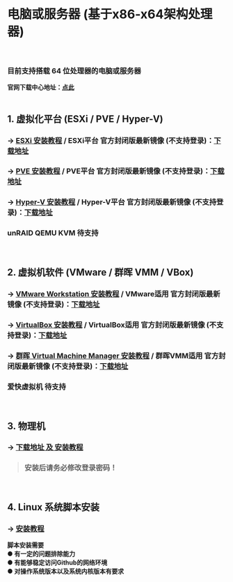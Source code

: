 # 电脑或服务器 (基于x86-x64架构处理器)
<br>

### 目前支持搭载 64 位处理器的电脑或服务器
**官网下载中心地址：[点此](https://bonuscloud.work/download)**  
<br>

## 1. 虚拟化平台 (ESXi / PVE / Hyper-V)
### -> [ESXi 安装教程](https://bonuscloud.club/viewtopic.php?f=52&t=13083) / ESXi平台 官方封闭版最新镜像 (不支持登录)：[下载地址](https://bonuscloud-imgs.s3.cn-north-1.jdcloud-oss.com/ESXi-bxc-centos7-20200528-%E5%B0%81%E9%97%AD%E7%89%88-%E7%BD%91%E7%BB%9C%E5%AE%89%E5%85%A8%E5%B7%A5%E7%A8%8B%E5%B8%88.ova)
### -> [PVE 安装教程](https://bonuscloud.club/viewtopic.php?f=52&t=14021) / PVE平台 官方封闭版最新镜像 (不支持登录)：[下载地址](https://bonuscloud-imgs.s3.cn-north-1.jdcloud-oss.com/PVE-vzdump-qemu-180-2020_05_28-12_47_39.vma-%E7%BD%91%E7%BB%9C%E5%AE%89%E5%85%A8%E5%B7%A5%E7%A8%8B%E5%B8%88.lzo)
### -> [Hyper-V 安装教程](https://bonuscloud.club/viewtopic.php?f=52&t=5513) / Hyper-V平台 官方封闭版最新镜像 (不支持登录)：[下载地址](https://bonuscloud-imgs.s3.cn-north-1.jdcloud-oss.com/Hyper-v-bxc-centos7-20200528-%E5%B0%81%E9%97%AD%E7%89%88-%E7%BD%91%E7%BB%9C%E5%AE%89%E5%85%A8%E5%B7%A5%E7%A8%8B%E5%B8%88.zip)
### unRAID QEMU KVM 待支持
<br>

## 2. 虚拟机软件 (VMware / 群晖 VMM / VBox)
### -> [VMware Workstation 安装教程](https://bonuscloud.club/viewtopic.php?f=52&t=5029) / VMware适用 官方封闭版最新镜像 (不支持登录)：[下载地址](https://bonuscloud-imgs.s3.cn-north-1.jdcloud-oss.com/BonusCloud-LiteNode-x86.ova)
### -> [VirtualBox 安装教程](https://bonuscloud.club/viewtopic.php?f=52&t=5283) / VirtualBox适用 官方封闭版最新镜像 (不支持登录)：[下载地址](https://bonuscloud-imgs.s3.cn-north-1.jdcloud-oss.com/BonusCloud-LiteNode-x86.ova)
### -> [群晖 Virtual Machine Manager 安装教程](https://bonuscloud.club/viewtopic.php?f=52&t=4960) / 群晖VMM适用 官方封闭版最新镜像 (不支持登录)：[下载地址](https://bonuscloud-imgs.s3.cn-north-1.jdcloud-oss.com/BonusCloud-LiteNode-x86.ova)
### 爱快虚拟机 待支持
<br>

## 3. 物理机
### -> [下载地址 及 安装教程](https://bonuscloud.club/viewtopic.php?f=52&t=13122)
> ### 安装后请务必修改登录密码！
<br>

## 4. Linux 系统脚本安装
### -> [安装教程](https://bonuscloud.club/viewtopic.php?f=52&t=5230)
**脚本安装需要  
● 有一定的问题排除能力  
● 有能够稳定访问Github的网络环境  
● 对操作系统版本以及系统内核版本有要求**  
